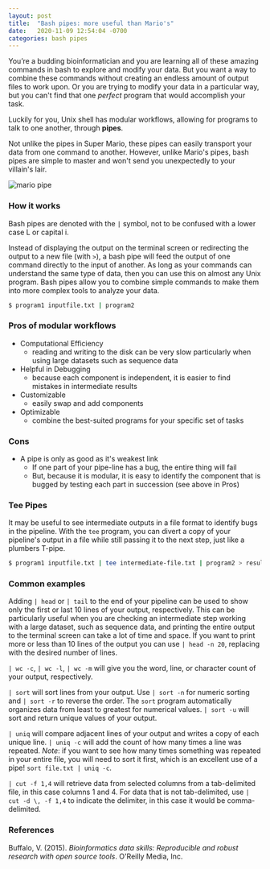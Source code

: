 ```yaml
---
layout: post
title:  "Bash pipes: more useful than Mario's"
date:   2020-11-09 12:54:04 -0700
categories: bash pipes
---
```

You’re a budding bioinformatician and you are learning all of these amazing commands in bash to explore and modify your data. But you want a way to combine these commands without creating an endless amount of output files to work upon. Or you are trying to modify your data in a particular way, but you can't find that one *perfect* program that would accomplish your task.

Luckily for you, Unix shell has modular workflows, allowing for programs to talk to one another, through **pipes**.

Not unlike the pipes in Super Mario, these pipes can easily transport your data from one command to another. However, unlike Mario's pipes, bash pipes are simple to master and won't send you unexpectedly to your villain's lair.

![mario pipe](https://thumbs.gfycat.com/FreeThoughtfulAmericancrayfish-poster.jpg)

### How it works   
Bash pipes are denoted with the `|` symbol, not to be confused with a lower case L or capital i.

Instead of displaying the output on the terminal screen or redirecting the output to a new file (with `>`), a bash pipe will feed the output of one command directly to the input of another. As long as your commands can understand the same type of data, then you can use this on almost any Unix program. Bash pipes allow you to combine simple commands to make them into more complex tools to analyze your data.

```Bash
$ program1 inputfile.txt | program2
```

### Pros of modular workflows
* Computational Efficiency
  * reading and writing to the disk can be very slow particularly when using large datasets such as sequence data
* Helpful in Debugging
  * because each component is independent, it is easier to find mistakes in intermediate results
* Customizable
  * easily swap and add components
* Optimizable
  * combine the best-suited programs for your specific set of tasks

### Cons
* A pipe is only as good as it's weakest link
  * If one part of your pipe-line has a bug, the entire thing will fail
  * But, because it is modular, it is easy to identify the component that is bugged by testing each part in succession (see above in Pros)


### Tee Pipes
It may be useful to see intermediate outputs in a file format to identify bugs in the pipeline. With the `tee` program, you can divert a copy of your pipeline's output in a file while still passing it to the next step, just like a plumbers T-pipe.

```Bash
$ program1 inputfile.txt | tee intermediate-file.txt | program2 > results.txt
```

### Common examples
Adding `| head` or `| tail` to the end of your pipeline can be used to show only the first or last 10 lines of your output, respectively. This can be particularly useful when you are checking an intermediate step working with a large dataset, such as sequence data, and printing the entire output to the terminal screen can take a lot of time and space. If you want to print more or less than 10 lines of the output you can use `| head -n 20`, replacing with the desired number of lines.

`| wc -c`, `| wc -l`, `| wc -m` will give you the word, line, or character count of your output, respectively.

`| sort` will sort lines from your output. Use `| sort -n` for numeric sorting and `| sort -r` to reverse the order. The `sort` program automatically organizes data from least to greatest for numerical values. `| sort -u` will sort and return unique values of your output.

`| uniq` will compare adjacent lines of your output and writes a copy of each unique line. `| uniq -c` will add the count of how many times a line was repeated. *Note*: if you want to see how many times something was repeated in your entire file, you will need to sort it first, which is an excellent use of a pipe! `sort file.txt | uniq -c`.

`| cut -f 1,4` will retrieve data from selected columns from a tab-delimited file, in this case columns 1 and 4. For data that is not tab-delimited, use `| cut -d \, -f 1,4` to indicate the delimiter, in this case it would be comma-delimited.  

### References
Buffalo, V. (2015). *Bioinformatics data skills: Reproducible and robust research with open source tools*. O'Reilly Media, Inc.
